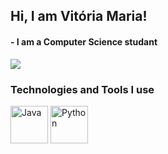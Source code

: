 ## Hi, I am Vitória Maria!

#### - I am a Computer Science studant

<div>
    <img heigh="180cm" src="https://github-readme-stats.vercel.app/api?username=Vitoria-Maria0912&shows_Github_logo_instead_ranklevel=true&theme=tokyonight"/>
</div>

### Technologies and Tools I use

<div>
    <img align="center" alt="Java" height="60" widht="60" src="https://cdn.jsdelivr.net/gh/devicons/devicon/icons/java/java-original-wordmark.svg"/>
    <img align="center" alt="Python" height="60" widht="50" src="https://cdn.jsdelivr.net/gh/devicons/devicon/icons/python/python-original-wordmark.svg"/>
<div/>
